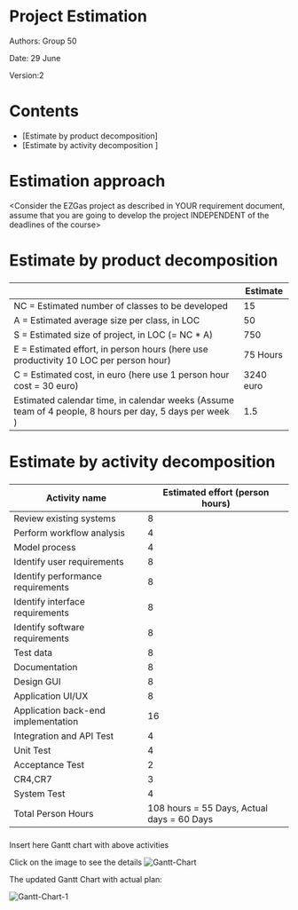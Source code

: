 # Project Estimation  

Authors: Group 50

Date: 29 June

Version:2

# Contents



- [Estimate by product decomposition]
- [Estimate by activity decomposition ]



# Estimation approach

<Consider the EZGas  project as described in YOUR requirement document, assume that you are going to develop the project INDEPENDENT of the deadlines of the course>

# Estimate by product decomposition



### 

|             | Estimate                        |             
| ----------- | ------------------------------- |  
| NC =  Estimated number of classes to be developed   |        15                     |             
|  A = Estimated average size per class, in LOC       |              50              | 
| S = Estimated size of project, in LOC (= NC * A) |750 |
| E = Estimated effort, in person hours (here use productivity 10 LOC per person hour)  | 75 Hours   |   
| C = Estimated cost, in euro (here use 1 person hour cost = 30 euro) |3240 euro| 
| Estimated calendar time, in calendar weeks (Assume team of 4 people, 8 hours per day, 5 days per week ) |           1.5         |               


# Estimate by activity decomposition



### 

|         Activity name    | Estimated effort (person hours)   |             
| ----------- | ------------------------------- | 
| Review existing systems|8|
| Perform workflow analysis|4|
| Model process|4|
| Identify user requirements|8|
| Identify performance requirements|8|
| Identify interface requirements|8|
| Identify software requirements|8|
| Test data|8|
| Documentation|8|
| Design GUI|8|
| Application UI/UX|8|
| Application back-end implementation |16|
| Integration and API Test|4|
| Unit Test |4|
| Acceptance Test |2|
| CR4,CR7 |3|
| System Test |4|
| Total Person Hours |108 hours = 55 Days, Actual days = 60 Days| 



###
Insert here Gantt chart with above activities

Click on the image to see the details
<img src="https://i.ibb.co/NLKYnhb/Gantt-Chart-1.jpg" alt="Gantt-Chart" border="0">

The updated Gantt Chart with actual plan: 

<img src="https://i.ibb.co/M9SsJBV/Gantt-Chart-1.jpg" alt="Gantt-Chart-1" border="0">